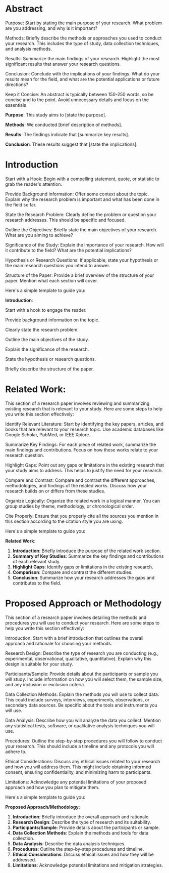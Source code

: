 # Abstract
Purpose: Start by stating the main purpose of your research. What problem are you addressing, and why is it important?

Methods: Briefly describe the methods or approaches you used to conduct your research. This includes the type of study, data collection techniques, and analysis methods.

Results: Summarize the main findings of your research. Highlight the most significant results that answer your research questions.

Conclusion: Conclude with the implications of your findings. What do your results mean for the field, and what are the potential applications or future directions?

Keep it Concise: An abstract is typically between 150-250 words, so be concise and to the point. Avoid unnecessary details and focus on the essentials

**Purpose**: This study aims to [state the purpose].

**Methods**: We conducted [brief description of methods].

**Results**: The findings indicate that [summarize key results].

**Conclusion**: These results suggest that [state the implications].

# Introduction

Start with a Hook: Begin with a compelling statement, quote, or statistic to grab the reader's attention.

Provide Background Information: Offer some context about the topic. Explain why the research problem is important and what has been done in the field so far.

State the Research Problem: Clearly define the problem or question your research addresses. This should be specific and focused.

Outline the Objectives: Briefly state the main objectives of your research. What are you aiming to achieve?

Significance of the Study: Explain the importance of your research. How will it contribute to the field? What are the potential implications?

Hypothesis or Research Questions: If applicable, state your hypothesis or the main research questions you intend to answer.

Structure of the Paper: Provide a brief overview of the structure of your paper. Mention what each section will cover.

Here's a simple template to guide you:

**Introduction**:

Start with a hook to engage the reader.

Provide background information on the topic.

Clearly state the research problem.

Outline the main objectives of the study.

Explain the significance of the research.

State the hypothesis or research questions.

Briefly describe the structure of the paper.

# Related Work:
This section of a research paper involves reviewing and summarizing existing research that is relevant to your study. Here are some steps to help you write this section effectively:

Identify Relevant Literature: Start by identifying the key papers, articles, and books that are relevant to your research topic. Use academic databases like Google Scholar, PubMed, or IEEE Xplore.

Summarize Key Findings: For each piece of related work, summarize the main findings and contributions. Focus on how these works relate to your research question.

Highlight Gaps: Point out any gaps or limitations in the existing research that your study aims to address. This helps to justify the need for your research.

Compare and Contrast: Compare and contrast the different approaches, methodologies, and findings of the related works. Discuss how your research builds on or differs from these studies.

Organize Logically: Organize the related work in a logical manner. You can group studies by theme, methodology, or chronological order.

Cite Properly: Ensure that you properly cite all the sources you mention in this section according to the citation style you are using.

Here's a simple template to guide you:

**Related Work**:
1. **Introduction**: Briefly introduce the purpose of the related work section.
2. **Summary of Key Studies**: Summarize the key findings and contributions of each relevant study.
3. **Highlight Gaps**: Identify gaps or limitations in the existing research.
4. **Comparison**: Compare and contrast the different studies.
5. **Conclusion**: Summarize how your research addresses the gaps and contributes to the field.

# Proposed Approach or Methodology
This section of a research paper involves detailing the methods and procedures you will use to conduct your research. Here are some steps to help you write this section effectively:

Introduction: Start with a brief introduction that outlines the overall approach and rationale for choosing your methods.

Research Design: Describe the type of research you are conducting (e.g., experimental, observational, qualitative, quantitative). Explain why this design is suitable for your study.

Participants/Sample: Provide details about the participants or sample you will study. Include information on how you will select them, the sample size, and any inclusion or exclusion criteria.

Data Collection Methods: Explain the methods you will use to collect data. This could include surveys, interviews, experiments, observations, or secondary data sources. Be specific about the tools and instruments you will use.

Data Analysis: Describe how you will analyze the data you collect. Mention any statistical tests, software, or qualitative analysis techniques you will use.

Procedures: Outline the step-by-step procedures you will follow to conduct your research. This should include a timeline and any protocols you will adhere to.

Ethical Considerations: Discuss any ethical issues related to your research and how you will address them. This might include obtaining informed consent, ensuring confidentiality, and minimizing harm to participants.

Limitations: Acknowledge any potential limitations of your proposed approach and how you plan to mitigate them.

Here's a simple template to guide you:

**Proposed Approach/Methodology**:
1. **Introduction**: Briefly introduce the overall approach and rationale.
2. **Research Design**: Describe the type of research and its suitability.
3. **Participants/Sample**: Provide details about the participants or sample.
4. **Data Collection Methods**: Explain the methods and tools for data collection.
5. **Data Analysis**: Describe the data analysis techniques.
6. **Procedures**: Outline the step-by-step procedures and timeline.
7. **Ethical Considerations**: Discuss ethical issues and how they will be addressed.
8. **Limitations**: Acknowledge potential limitations and mitigation strategies.
